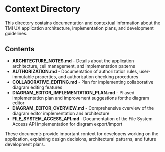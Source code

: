 # Context Directory

This directory contains documentation and contextual information about the TMI UX application architecture, implementation plans, and development guidelines.

## Contents

- **ARCHITECTURE_NOTES.md** - Details about the application architecture, cell management, and implementation patterns
- **AUTHORIZATION.md** - Documentation of authorization rules, user-immutable properties, and authorization checking procedures
- **COLLABORATIVE_EDITING.md** - Plan for implementing collaborative diagram editing features
- **DIAGRAM_EDITOR_IMPLEMENTATION_PLAN.md** - Phased implementation plan and improvement suggestions for the diagram editor
- **DIAGRAM_EDITOR_OVERVIEW.md** - Comprehensive overview of the diagram editor implementation and architecture
- **FILE_SYSTEM_ACCESS_API.md** - Documentation of the File System Access API implementation for diagram export/import

These documents provide important context for developers working on the application, explaining design decisions, architectural patterns, and future development plans.
